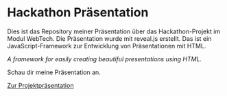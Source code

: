 # Hackathon Präsentation

Dies ist das Repository meiner Präsentation über das Hackathon-Projekt im Modul WebTech. Die Präsentation wurde mit reveal.js erstellt. Das ist ein JavaScript-Framework zur Entwicklung von Präsentationen mit HTML. 

*A framework for easily creating beautiful presentations using HTML.*

Schau dir meine Präsentation an.
 
[Zur Projektpräsentation](https://frankie1996.github.io/Hackathon-Presentation/)
